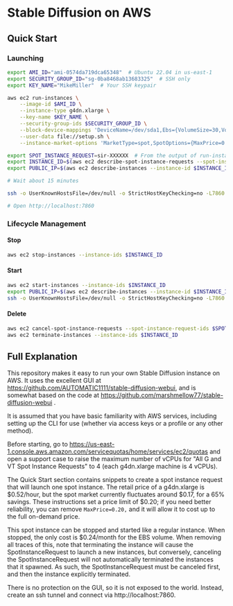 # Stable Diffusion on AWS

## Quick Start

### Launching

```bash
export AMI_ID="ami-0574da719dca65348"  # Ubuntu 22.04 in us-east-1
export SECURITY_GROUP_ID="sg-0ba8468ab13683325"  # SSH only
export KEY_NAME="MikeMiller"  # Your SSH keypair

aws ec2 run-instances \
    --image-id $AMI_ID \
    --instance-type g4dn.xlarge \
    --key-name $KEY_NAME \
    --security-group-ids $SECURITY_GROUP_ID \
    --block-device-mappings 'DeviceName=/dev/sda1,Ebs={VolumeSize=30,VolumeType=gp3}' \
    --user-data file://setup.sh \
    --instance-market-options 'MarketType=spot,SpotOptions={MaxPrice=0.20,SpotInstanceType=persistent,InstanceInterruptionBehavior=stop}'

export SPOT_INSTANCE_REQUEST=sir-XXXXXX  # From the output of run-instances
export INSTANCE_ID=$(aws ec2 describe-spot-instance-requests --spot-instance-request-ids $SPOT_INSTANCE_REQUEST | jq -r '.SpotInstanceRequests[].InstanceId')
export PUBLIC_IP=$(aws ec2 describe-instances --instance-id $INSTANCE_ID | jq -r '.Reservations[].Instances[].PublicIpAddress')

# Wait about 15 minutes

ssh -o UserKnownHostsFile=/dev/null -o StrictHostKeyChecking=no -L7860:localhost:7860 ubuntu@$PUBLIC_IP

# Open http://localhost:7860
```

### Lifecycle Management

#### Stop

```bash
aws ec2 stop-instances --instance-ids $INSTANCE_ID
```

#### Start

```bash
aws ec2 start-instances --instance-ids $INSTANCE_ID
export PUBLIC_IP=$(aws ec2 describe-instances --instance-id $INSTANCE_ID | jq -r '.Reservations[].Instances[].PublicIpAddress')
ssh -o UserKnownHostsFile=/dev/null -o StrictHostKeyChecking=no -L7860:localhost:7860 ubuntu@$PUBLIC_IP
```

#### Delete

```bash
aws ec2 cancel-spot-instance-requests --spot-instance-request-ids $SPOT_INSTANCE_REQUEST
aws ec2 terminate-instances --instance-ids $INSTANCE_ID
```

## Full Explanation

This repository makes it easy to run your own Stable Diffusion instance on AWS. It uses the excellent GUI at https://github.com/AUTOMATIC1111/stable-diffusion-webui, and is somewhat based on the code at https://github.com/marshmellow77/stable-diffusion-webui .

It is assumed that you have basic familiarity with AWS services, including setting up the CLI for use (whether via access keys or a profile or any other method).

Before starting, go to https://us-east-1.console.aws.amazon.com/servicequotas/home/services/ec2/quotas and open a support case to raise the maximum number of vCPUs for "All G and VT Spot Instance Requests" to 4 (each g4dn.xlarge machine is 4 vCPUs).

The Quick Start section contains snippets to create a spot instance request that will launch one spot instance. The retail price of a g4dn.xlarge is $0.52/hour, but the spot market currently fluctuates around $0.17, for a 65% savings. These instructions set a price limit of $0.20; if you need better reliability, you can remove `MaxPrice=0.20,` and it will allow it to cost up to the full on-demand price.

This spot instance can be stopped and started like a regular instance. When stopped, the only cost is $0.24/month for the EBS volume. When removing all traces of this, note that terminating the instance will cause the SpotInstanceRequest to launch a new instances, but conversely, canceling the SpotInstanceRequest will not automatically terminated the instances that it spawned. As such, the SpotInstanceRequest must be canceled first, and then the instance explicitly terminated.

There is no protection on the GUI, so it is not exposed to the world. Instead, create an ssh tunnel and connect via http://localhost:7860. 
